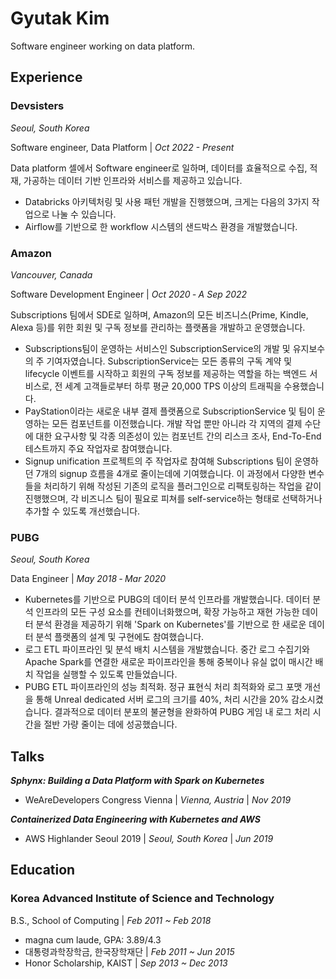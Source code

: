 # Gyutak Kim
Software engineer working on data platform.

## Experience
### Devsisters
_Seoul, South Korea_

Software engineer, Data Platform | _Oct 2022 - Present_

Data platform 셀에서 Software engineer로 일하며, 데이터를 효율적으로 수집, 적재, 가공하는 데이터 기반 인프라와 서비스를 제공하고 있습니다.

- Databricks 아키텍처링 및 사용 패턴 개발을 진행했으며, 크게는 다음의 3가지 작업으로 나눌 수 있습니다.
- Airflow를 기반으로 한 workflow 시스템의 샌드박스 환경을 개발했습니다.

### Amazon
_Vancouver, Canada_

Software Development Engineer | _Oct 2020 ‐ A
Sep 2022_

Subscriptions 팀에서 SDE로 일하며, Amazon의 모든 비즈니스(Prime, Kindle, Alexa 등)를 위한 회원 및 구독 정보를 관리하는 플랫폼을 개발하고 운영했습니다.

- Subscriptions팀이 운영하는 서비스인 SubscriptionService의 개발 및 유지보수의 주 기여자였습니다. SubscriptionService는 모든 종류의 구독 계약 및 lifecycle 이벤트를 시작하고 회원의 구독 정보를 제공하는 역할을 하는 백엔드 서비스로, 전 세계 고객들로부터 하루 평균 20,000 TPS 이상의 트래픽을 수용했습니다.
- PayStation이라는 새로운 내부 결제 플랫폼으로 SubscriptionService 및 팀이 운영하는 모든 컴포넌트를 이전했습니다. 개발 작업 뿐만 아니라 각 지역의 결제 수단에 대한 요구사항 및 각종 의존성이 있는 컴포넌트 간의 리스크 조사, End-To-End 테스트까지 주요 작업자로 참여했습니다.
- Signup unification 프로젝트의 주 작업자로 참여해 Subscriptions 팀이 운영하던 7개의 signup 흐름을 4개로 줄이는데에 기여했습니다. 이 과정에서 다양한 변수들을 처리하기 위해 작성된 기존의 로직을 플러그인으로 리팩토링하는 작업을 같이 진행했으며, 각 비즈니스 팀이 필요로 피쳐를 self-service하는 형태로 선택하거나 추가할 수 있도록 개선했습니다.  

### PUBG
_Seoul, South Korea_

Data Engineer | _May 2018 ‐ Mar 2020_

- Kubernetes를 기반으로 PUBG의 데이터 분석 인프라를 개발했습니다. 데이터 분석 인프라의 모든 구성 요소를 컨테이너화했으며, 확장 가능하고 재현 가능한 데이터 분석 환경을 제공하기 위해 'Spark on Kubernetes'를 기반으로 한 새로운 데이터 분석 플랫폼의 설계 및 구현에도 참여했습니다.
- 로그 ETL 파이프라인 및 분석 배치 시스템을 개발했습니다. 중간 로그 수집기와 Apache Spark를 연결한 새로운 파이프라인을 통해 중복이나 유실 없이 매시간 배치 작업을 실행할 수 있도록 만들었습니다.
- PUBG ETL 파이프라인의 성능 최적화. 정규 표현식 처리 최적화와 로그 포맷 개선을 통해 Unreal dedicated 서버 로그의 크기를 40%, 처리 시간을 20% 감소시켰습니다. 결과적으로 데이터 분포의 불균형을 완화하여 PUBG 게임 내 로그 처리 시간을 절반 가량 줄이는 데에 성공했습니다.

## Talks
***Sphynx: Building a Data Platform with Spark on Kubernetes***

- WeAreDevelopers Congress Vienna | _Vienna, Austria_ | _Nov 2019_

***Containerized Data Engineering with Kubernetes and AWS***

- AWS Highlander Seoul 2019 | _Seoul, South Korea_ | _Jun 2019_

## Education
### Korea Advanced Institute of Science and Technology
B.S., School of Computing | _Feb 2011 ~ Feb 2018_
- magna cum laude, GPA: 3.89/4.3
- 대통령과학장학금, 한국장학재단 | _Feb 2011 ~ Jun 2015_
- Honor Scholarship, KAIST | _Sep 2013 ~ Dec 2013_
